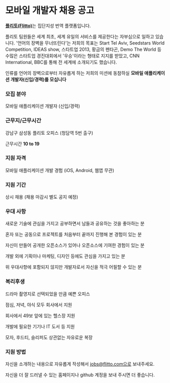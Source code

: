 모바일 개발자 채용 공고
=====

[**플리토(Flitto)**](http://www.flitto.com)는 집단지성 번역 플랫폼입니다.

플리토 팀원들은 세계 최초, 세계 유일의 서비스를 제공한다는 자부심으로 일하고 있습니다.
'언어의 장벽을 무너뜨린다'는 저희의 목표는 Start Tel Aviv, Seedstars World Competition, IDEAS show, 스타트업 2013, 황금의 펜타곤, Demo The World 등 수많은 스타트업 경진대회에서 '우승'이라는 형태로 지지를 받았고, CNN International, BBC를 통해 전 세계에 소개되기도 했습니다.

인류를 언어의 장벽으로부터 자유롭게 하는 저희의 미션에 동참하실 **모바일 애플리케이션 개발자(신입/경력)를 모십니다**

### 모집 분야

모바일 애플리케이션 개발자 (신입/경력)

### 근무지/근무시간

강남구 삼성동 플리토 오피스 (청담역 5번 출구)

근무시간 **10 to 19**

### 지원 자격

모바일 애플리케이션 개발 경험 (iOS, Android, 웹앱 무관)

### 지원 기간

상시 채용 (채용 마감시 별도 공지 예정)

### 우대 사항

새로운 기술에 관심을 가지고 공부하면서 남들과 공유하는 것을 좋아하는 분

혼자 또는 공동으로 프로젝트를 처음부터 끝까지 진행해 본 경험이 있는 분

자신이 만들어 공개한 오픈소스가 있어나 오픈소스에 기여한 경험이 있는 분

개발 외에 기획이나 마케팅, 디자인 등에도 관심을 가지고 있는 분

위 우대사항에 포함되지 않지만 개발자로서 자신을 적극 어필할 수 있는 분

### 복리후생

드라마 촬영지로 선택되었을 만큼 예쁜 오피스

점심, 저녁, 야식 모두 회사에서 지원

회사에서 49보 앞에 있는 헬스장 지원

개발에 필요한 기기나 IT 도서 등 지원

모자, 후드티, 슬리퍼도 상관없는 자유로운 복장

### 지원 방법

자신을 소개하는 내용으로 자유롭게 작성해서 jobs@flitto.com으로 보내주세요.

자신을 더 잘 드러낼 수 있는 홈페이지나 github 계정을 보내 주시면 더 좋습니다.
